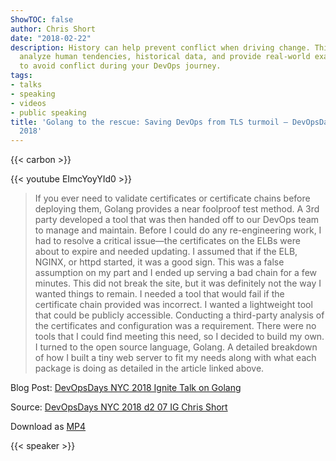 ```yaml
---
ShowTOC: false
author: Chris Short
date: "2018-02-22"
description: History can help prevent conflict when driving change. This talk will
  analyze human tendencies, historical data, and provide real-world examples of how
  to avoid conflict during your DevOps journey.
tags:
- talks
- speaking
- videos
- public speaking
title: 'Golang to the rescue: Saving DevOps from TLS turmoil — DevOpsDays Charlotte
  2018'
---
```


{{< carbon >}}

{{< youtube EImcYoyYId0 >}}

> If you ever need to validate certificates or certificate chains before deploying them, Golang provides a near foolproof test method.
> A 3rd party developed a tool that was then handed off to our DevOps team to manage and maintain. Before I could do any re-engineering work, I had to resolve a critical issue—the certificates on the ELBs were about to expire and needed updating.
> I assumed that if the ELB, NGINX, or httpd started, it was a good sign. This was a false assumption on my part and I ended up serving a bad chain for a few minutes. This did not break the site, but it was definitely not the way I wanted things to remain.
> I needed a tool that would fail if the certificate chain provided was incorrect. I wanted a lightweight tool that could be publicly accessible. Conducting a third-party analysis of the certificates and configuration was a requirement. There were no tools that I could find meeting this need, so I decided to build my own. I turned to the open source language, Golang.
> A detailed breakdown of how I built a tiny web server to fit my needs along with what each package is doing as detailed in the article linked above.

Blog Post: [DevOpsDays NYC 2018 Ignite Talk on Golang](/devopsdays-nyc-2018-ignite-talk-on-golang/)  

Source: [DevOpsDays NYC 2018 d2 07 IG Chris Short](https://youtu.be/EImcYoyYId0)

Download as [MP4](https://shortcdn.com/chrisshort/Chris-Short-DevOpsDays-NYC-2018-ignite.mp4)

{{< speaker >}}

